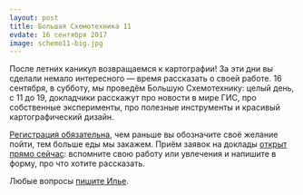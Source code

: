 ```yaml
---
layout: post
title: Большая Схемотехника 11
evdate: 16 сентября 2017
image: schemo11-big.jpg
---
```

После летних каникул возвращаемся к картографии! За эти дни вы сделали немало интересного &mdash; время
рассказать о своей работе. 16 сентября, в субботу, мы проведём Большую Схемотехнику: целый день, с 11 до 19,
докладчики расскажут про новости в мире ГИС, про собственные эксперименты, про полезные инструменты
и красивый картографический дизайн.

[Регистрация обязательна](https://corp.mail.ru/ru/press/events/368/), чем раньше вы обозначите своё желание
пойти, тем больше еды мы закажем. Приём заявок на доклады
[открыт прямо сейчас](https://docs.google.com/forms/d/e/1FAIpQLSfULus84muEi3gsd4gi9vBl7lNK1KRziyw5KCXyrd3jFYR19A/viewform?usp=sf_link):
вспомните свою работу или увлечения и напишите в форму, про что хотите рассказать.

Любые вопросы [пишите Илье](mailto:ilya@zverev.info).
